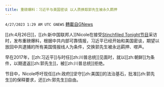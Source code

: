```yaml
---
title: 重磅爆料：习近平与美国密谈 以人质换取郭先生被永久羁押
---
```

`4/27/2023 1:29 AM UTC GNEWS` [轉載自GNews](https://gnews.org/articles/1256050)

[[zh:4月26日]]，[[zh:新中国联邦人]]Nicole在接受[Stinchfiled Tonight节目](https://gettr.com/streaming/p2fi7ft413b)采访时，发布重磅爆料，根据中共内部可靠情报，习近平已经开始和美国密谈，期望以放回中共逮捕的所有美国情报线人为条件，交换郭先生被永远羁押、噤声。

早在2017年，[[zh:习近平]]与时任[[zh:川普总统]]见面时，就以[[zh:朝鲜]]为条件，以期遣返[[zh:郭先生]]，被[[zh:川普总统]]拒绝。

节目中，Nicole呼吁现任[[zh:政府]]坚守[[zh:美国]]的法治基石，批准[[zh:郭先生]]的保释要求，还[[zh:郭先生]]自由。
